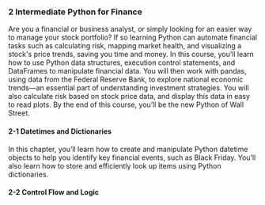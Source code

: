 ### 2 Intermediate Python for Finance
Are you a financial or business analyst, or simply looking for an easier way to manage your stock portfolio? If so learning Python can automate financial tasks such as calculating risk, mapping market health, and visualizing a stock's price trends, saving you time and money. In this course, you’ll learn how to use Python data structures, execution control statements, and DataFrames to manipulate financial data. You will then work with pandas, using data from the Federal Reserve Bank, to explore national economic trends—an essential part of understanding investment strategies. You will also calculate risk based on stock price data, and display this data in easy to read plots. By the end of this course, you’ll be the new Python of Wall Street.



#### 2-1 Datetimes and Dictionaries
In this chapter, you’ll learn how to create and manipulate Python datetime objects to help you identify key financial events, such as Black Friday. You’ll also learn how to store and efficiently look up items using Python dictionaries.

#### 2-2 Control Flow and Logic
